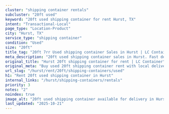 ```yaml
---
cluster: "shipping container rentals"
subcluster: "20ft used"
keyword: "20ft used shipping container for rent Hurst, TX"
intent: "Transactional-Local"
page_type: "Location-Product"
city: "Hurst, TX"
service_type: "shipping container"
condition: "Used"
size: "20ft"
title_tag: "20ft 7rr Used shipping container Sales in Hurst | LC Container"
meta_description: "20ft used shipping container sales in Hurst. Fast delivery, competitive pricing. Serving shipping containers area. Quote ID: J4G. Call (214) 524-4168 for your free quote today."
original_title: "Hurst 20ft shipping container for rent | LC Container"
original_meta: "Buy used 20ft shipping container rent with local delivery in Hurst, TX. LC Container — local Since 2003. Request a fast quote today."
url_slug: "/hurst/rent/20ft/shipping-containers/used"
h1: "Rent 20ft used shipping container in Hurst"
internal_links: "/hurst/shipping-containers/rentals"
priority: 3
notes: "2"
noindex: true
image_alt: "20ft used shipping container available for delivery in Hurst"
last_updated: "2025-10-21"
---
```


<!-- TODO: Add unique city/inventory copy, images, and internal links here. -->
